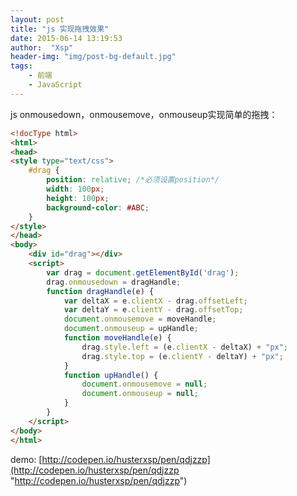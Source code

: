 ```yaml
---
layout: post
title: "js 实现拖拽效果"
date: 2015-06-14 13:19:53
author:  "Xsp"
header-img: "img/post-bg-default.jpg"
tags:
    - 前端
    - JavaScript
---
```


js onmousedown，onmousemove，onmouseup实现简单的拖拽：
```html
<!docType html>
<html>
<head>
<style type="text/css">
    #drag {
        position: relative; /*必须设置position*/
        width: 100px;
        height: 100px;
        background-color: #ABC;
    }
</style>
</head>
<body>
    <div id="drag"></div>
    <script>
        var drag = document.getElementById('drag');
        drag.onmousedown = dragHandle;
        function dragHandle(e) {
            var deltaX = e.clientX - drag.offsetLeft;
            var deltaY = e.clientY - drag.offsetTop;
            document.onmousemove = moveHandle;
            document.onmouseup = upHandle;
            function moveHandle(e) {
                drag.style.left = (e.clientX - deltaX) + "px";
                drag.style.top = (e.clientY - deltaY) + "px";
            }
            function upHandle() {
                document.onmousemove = null;
                document.onmouseup = null;
            }
        }
    </script>
</body>
</html>
```
demo: [http://codepen.io/husterxsp/pen/qdjzzp](http://codepen.io/husterxsp/pen/qdjzzp "http://codepen.io/husterxsp/pen/qdjzzp")
